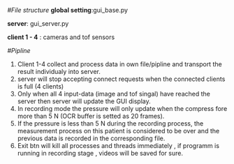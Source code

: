_#File structure_
**global setting**:gui_base.py

**server**: gui_server.py

**client 1 - 4** : cameras and tof sensors 

_#Pipline_

1. Client 1-4 collect and process data in own file/pipline and transport the result individualy into server.
2. server will stop accepting connect requests when the connected clients is full (4 clients)
3. Only when all 4 input-data (image and tof singal) have reached the server then server will update the GUI display.
4. In recording mode the pressure will only update when the compress fore more than 5 N (OCR buffer is setted as 20 frames).
5. If the pressure is less than 5 N during the recording process, the measurement process on this patient is considered to be over and the previous data is recorded in the corresponding file.
6. Exit btn will kill all processes and threads immediately , if programm is running in recording stage , videos will be saved for sure.
